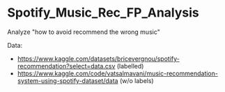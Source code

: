 # Spotify_Music_Rec_FP_Analysis
 Analyze "how to avoid recommend the wrong music"
 
 
 Data: 
 - https://www.kaggle.com/datasets/bricevergnou/spotify-recommendation?select=data.csv (labelled)
 - https://www.kaggle.com/code/vatsalmavani/music-recommendation-system-using-spotify-dataset/data (w/o labels)
